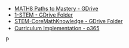 
- [MATH8 Paths to Mastery - GDrive](https://drive.google.com/open?id=1xL3THPMczhmNHeoleJqbz4DY7wgJnKkURIxhxeE4sn0)
- [1-STEM - GDrive Folder](https://drive.google.com/drive/folders/0ByvJF_ceaiU9cGd0WWJHNXhLT2s?usp=sharing)
- [STEM-CoreMathKnowledge - GDrive Folder](https://drive.google.com/open?id=0BysMfTbvAUUVdG1ocURvZ25VZ2M)
- [Curriculum Implementation - o365](https://vsbworld-my.sharepoint.com/personal/cjanze_vsb_bc_ca/_layouts/15/guestaccess.aspx?guestaccesstoken=Txnr8wfSzaKTkMgaWNlUDU2wHabh0gnLyomeZnCLMzk%3d&folderid=2_0ed68d8f3204f46239c586339c8cc75e7&rev=1) <img width="16" src="https://upload.wikimedia.org/wikipedia/commons/5/59/Padlock.svg"/>



<a title="By AJ Ashton (http://www.openclipart.org/detail/17931) [CC0], via Wikimedia Commons" href="https://commons.wikimedia.org/wiki/File%3APadlock.svg"><img width="16" alt="Padlock" src="https://upload.wikimedia.org/wikipedia/commons/thumb/5/59/Padlock.svg/16px-Padlock.svg.png"/></a>

